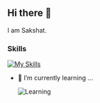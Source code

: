 ## Hi there 👋
I am Sakshat.

### Skills  
[![My Skills](https://skillicons.dev/icons?i=python,java,html,css,js,spring,postgres,docker,kubernetes,elasticsearch,azure,aws)](https://skillicons.dev)

- 🌱 I’m currently learning ...
    
  ![Learning](https://skillicons.dev/icons?i=js,ts)

<!--
**bsakshat/bsakshat** is a ✨ _special_ ✨ repository because its `README.md` (this file) appears on your GitHub profile.

Here are some ideas to get you started:

- 🔭 I’m currently working on ...
- 👯 I’m looking to collaborate on ...
- 🤔 I’m looking for help with ...
- 💬 Ask me about ...
- 📫 How to reach me: ...
- 😄 Pronouns: ...
- ⚡ Fun fact: ...
-->
